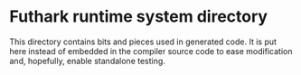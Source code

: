 Futhark runtime system directory
================================

This directory contains bits and pieces used in generated code.  It is
put here instead of embedded in the compiler source code to ease
modification and, hopefully, enable standalone testing.
